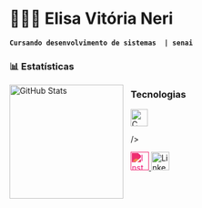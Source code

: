 
 ##
 # 👩🏻‍💻 Elisa Vitória Neri

**`Cursando desenvolvimento de sistemas  | senai`**


### 📊 Estatísticas

<p>
  <img 
    align="left" 
    alt="GitHub Stats" 
    height="200" 
    style="padding-right: 10px;" 
    src="https://github-readme-stats.vercel.app/api?username=vitoriadevsz&show_icons=true&theme=tokyonight&include_all_commits=true&locale=pt-br" 
  />

<h3>Tecnologias</h3>

<a href="https://en.wikipedia.org/wiki/C_(programming_language)">
    <img src="https://upload.wikimedia.org/wikipedia/commons/1/19/C_Logo.png" alt="C" width="30">
</a>



 








  />


  

</p>
  <a href="https://www.instagram.com/viitoriasz7_/" target="_blank" rel="noopener noreferrer">
  <img src="https://cdn.jsdelivr.net/gh/simple-icons/simple-icons/icons/instagram.svg" alt="Instagram" width="32" height="32" style="filter: invert(35%) sepia(79%) saturate(7480%) hue-rotate(320deg) brightness(93%) contrast(101%);" />
</a>
<a href="https://www.linkedin.com/in/elisa-vit%C3%B3ria-neri-9468972ab/" target="_blank" rel="noopener noreferrer">
  <img src="https://cdn.jsdelivr.net/gh/devicons/devicon/icons/linkedin/linkedin-original.svg" alt="LinkedIn" width="32" height="32" />
</a>
